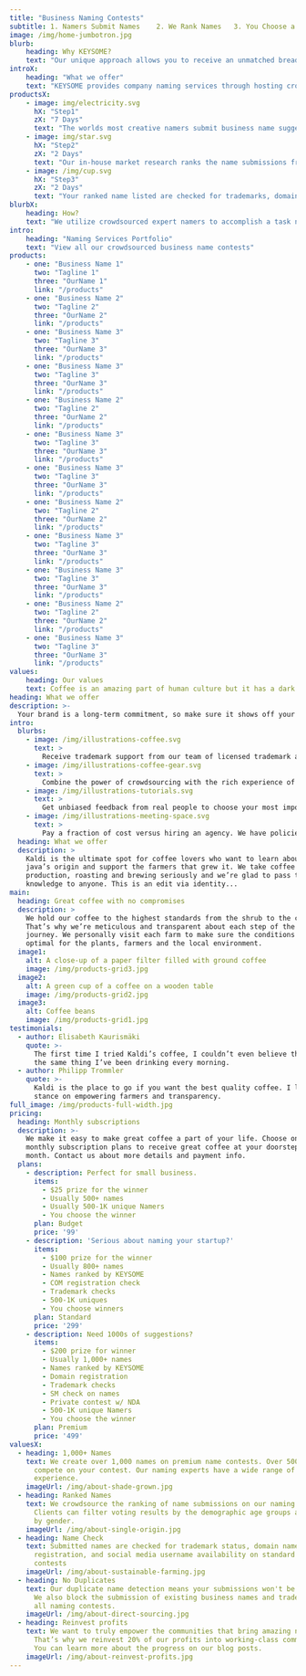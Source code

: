 ```yaml
---
title: "Business Naming Contests"
subtitle: 1. Namers Submit Names    2. We Rank Names   3. You Choose a Winner
image: /img/home-jumbotron.jpg
blurb:
    heading: Why KEYSOME?
    text: "Our unique approach allows you to receive an unmatched breadth of business name ideas from world's largest community of naming experts. Find the perfect name for your brand and ensure you receive more ideas from our top-quality creatives and pick your name with confidence."
introX:
    heading: "What we offer"
    text: "KEYSOME provides company naming services through hosting crowdsourced naming contests. Our namers create business names, product names, domain names and taglines for start-ups across the world."
productsX:
    - image: img/electricity.svg
      hX: "Step1"
      zX: "7 Days"
      text: "The worlds most creative namers submit business name suggestions on your contest. Our team creates brilliant names for your startup."
    - image: img/star.svg
      hX: "Step2"
      zX: "2 Days"
      text: "Our in-house market research ranks the name submissions from top to bottom. You are delivered a list of names with the very best names at the top.."
    - image: /img/cup.svg
      hX: "Step3"
      zX: "2 Days"
      text: "Your ranked name listed are checked for trademarks, domain name availability. You pick a winning name and winner gets paid."
blurbX:
    heading: How?
    text: "We utilize crowdsourced expert namers to accomplish a task normally solved by an branding agency at a more affordable budget. KEYSOME helps clients pool suggestions for a creative name for their startup, business, product, or website."
intro:
    heading: "Naming Services Portfolio"
    text: "View all our crowdsourced business name contests"
products:
    - one: "Business Name 1"
      two: "Tagline 1"
      three: "OurName 1"
      link: "/products"
    - one: "Business Name 2"
      two: "Tagline 2"
      three: "OurName 2"
      link: "/products"
    - one: "Business Name 3"
      two: "Tagline 3"
      three: "OurName 3"
      link: "/products"
    - one: "Business Name 3"
      two: "Tagline 3"
      three: "OurName 3"
      link: "/products"    
    - one: "Business Name 2"
      two: "Tagline 2"
      three: "OurName 2"
      link: "/products"
    - one: "Business Name 3"
      two: "Tagline 3"
      three: "OurName 3"
      link: "/products"
    - one: "Business Name 3"
      two: "Tagline 3"
      three: "OurName 3"
      link: "/products"    
    - one: "Business Name 2"
      two: "Tagline 2"
      three: "OurName 2"
      link: "/products"
    - one: "Business Name 3"
      two: "Tagline 3"
      three: "OurName 3"
      link: "/products"
    - one: "Business Name 3"
      two: "Tagline 3"
      three: "OurName 3"
      link: "/products"    
    - one: "Business Name 2"
      two: "Tagline 2"
      three: "OurName 2"
      link: "/products"
    - one: "Business Name 3"
      two: "Tagline 3"
      three: "OurName 3"
      link: "/products"      
values:
    heading: Our values
    text: Coffee is an amazing part of human culture but it has a dark side too – one of colonialism and mindless abuse of natural resources and human lives. We want to turn this around and return the coffee trade to the drink’s exhilarating, empowering and unifying nature.
heading: What we offer
description: >-
  Your brand is a long-term commitment, so make sure it shows off your personality. Do you know your target audience? What are you chasing? With a great name, it's your time to be right. KEYSOME helps you find a name that sticks. If your brand name isn't up to scratch, then you'll miss out on traffic and conversions & make your business will always stand out. 
intro:
  blurbs:
    - image: /img/illustrations-coffee.svg
      text: >
        Receive trademark support from our team of licensed trademark attorneys. We work high end audience testing allows you to poll your target demographics to get unbiased feedback on your requirements.
    - image: /img/illustrations-coffee-gear.svg
      text: >
        Combine the power of crowdsourcing with the rich experience of our branding consultants.  Harness our strong community of talented crowd-sourced branding professionals to create your entire brand.
    - image: /img/illustrations-tutorials.svg
      text: >
        Get unbiased feedback from real people to choose your most important brand elements with confidence. Work with our team of experienced licensed trademark attorneys to protect your name, tagline, and logo with the USPTO.
    - image: /img/illustrations-meeting-space.svg
      text: >
        Pay a fraction of cost versus hiring an agency. We have policies in place to ensure that you are satisfied with your experience. Ready to get started? Launch a contest and start receiving submissions instantly.
  heading: What we offer
  description: >
    Kaldi is the ultimate spot for coffee lovers who want to learn about their
    java’s origin and support the farmers that grew it. We take coffee
    production, roasting and brewing seriously and we’re glad to pass that
    knowledge to anyone. This is an edit via identity...
main:
  heading: Great coffee with no compromises
  description: >
    We hold our coffee to the highest standards from the shrub to the cup.
    That’s why we’re meticulous and transparent about each step of the coffee’s
    journey. We personally visit each farm to make sure the conditions are
    optimal for the plants, farmers and the local environment.
  image1:
    alt: A close-up of a paper filter filled with ground coffee
    image: /img/products-grid3.jpg
  image2:
    alt: A green cup of a coffee on a wooden table
    image: /img/products-grid2.jpg
  image3:
    alt: Coffee beans
    image: /img/products-grid1.jpg
testimonials:
  - author: Elisabeth Kaurismäki
    quote: >-
      The first time I tried Kaldi’s coffee, I couldn’t even believe that was
      the same thing I’ve been drinking every morning.
  - author: Philipp Trommler
    quote: >-
      Kaldi is the place to go if you want the best quality coffee. I love their
      stance on empowering farmers and transparency.
full_image: /img/products-full-width.jpg
pricing:
  heading: Monthly subscriptions
  description: >-
    We make it easy to make great coffee a part of your life. Choose one of our
    monthly subscription plans to receive great coffee at your doorstep each
    month. Contact us about more details and payment info.
  plans:
    - description: Perfect for small business.
      items:
        - $25 prize for the winner
        - Usually 500+ names
        - Usually 500-1K unique Namers
        - You choose the winner
      plan: Budget
      price: '99'
    - description: 'Serious about naming your startup?'
      items:
        - $100 prize for the winner
        - Usually 800+ names
        - Names ranked by KEYSOME
        - COM registration check
        - Trademark checks
        - 500-1K uniques
        - You choose winners
      plan: Standard
      price: '299'
    - description: Need 1000s of suggestions?
      items:
        - $200 prize for winner
        - Usually 1,000+ names
        - Names ranked by KEYSOME
        - Domain registration
        - Trademark checks
        - SM check on names
        - Private contest w/ NDA
        - 500-1K unique Namers
        - You choose the winner
      plan: Premium
      price: '499'
valuesX:
  - heading: 1,000+ Names
    text: We create over 1,000 names on premium name contests. Over 500 Namers will
      compete on your contest. Our naming experts have a wide range of
      experience.
    imageUrl: /img/about-shade-grown.jpg
  - heading: Ranked Names
    text: We crowdsource the ranking of name submissions on our naming contests.
      Clients can filter voting results by the demographic age groups as well as
      by gender.
    imageUrl: /img/about-single-origin.jpg
  - heading: Name Check
    text: Submitted names are checked for trademark status, domain name
      registration, and social media username availability on standard name
      contests
    imageUrl: /img/about-sustainable-farming.jpg
  - heading: No Duplicates
    text: Our duplicate name detection means your submissions won't be repetitive.
      We also block the submission of existing business names and trademarks on
      all naming contests.
    imageUrl: /img/about-direct-sourcing.jpg
  - heading: Reinvest profits
    text: We want to truly empower the communities that bring amazing names to you.
      That’s why we reinvest 20% of our profits into working-class communities.
      You can learn more about the progress on our blog posts.
    imageUrl: /img/about-reinvest-profits.jpg
---
```

